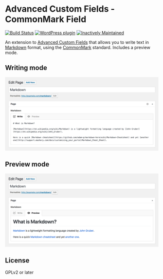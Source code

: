 # Advanced Custom Fields - CommonMark Field

[![Build Status](https://travis-ci.org/joppuyo/acf-commonmark.svg?branch=master)](https://travis-ci.org/joppuyo/acf-commonmark)
[![WordPress plugin](https://img.shields.io/wordpress/plugin/v/acf-commonmark.svg)](https://wordpress.org/plugins/acf-commonmark/)
[![Inactively Maintained](https://img.shields.io/badge/Maintenance%20Level-Inactively%20Maintained-yellowgreen.svg)](https://gist.github.com/cheerfulstoic/d107229326a01ff0f333a1d3476e068d)

An extension to [Advanced Custom Fields](https://www.advancedcustomfields.com/) that allows you to write text in [Markdown](https://en.wikipedia.org/wiki/Markdown) format, using the [CommonMark](http://commonmark.org/) standard. Includes a preview mode.

## Writing mode

![Screenshot of the writing mode](assets/images/screenshot-1.png)

## Preview mode

![Screenshot of the writing mode](assets/images/screenshot-2.png)

## License

GPLv2 or later
